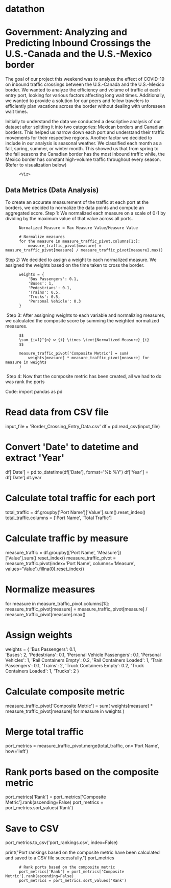 # datathon
# Government: Analyzing and Predicting Inbound Crossings the U.S.-Canada and the U.S.-Mexico border

The goal of our project this weekend was to analyze the effect of COVID-19 on inbound traffic crossings between the U.S.-Canada and the U.S.-Mexico border. We wanted to analyze the efficiency and volume of traffic at each entry port, looking for various factors affecting long wait times. Additionally, we wanted to provide a solution for our peers and fellow travelers to efficiently plan vacations across the border without dealing with unforeseen wait times. 

Initially to understand the data we conducted a descriptive analysis of our dataset after splitting it into two categories: Mexican borders and Canadian borders. This helped us narrow down each port and understand their traffic movements for their respective regions. Another factor we decided to include in our analysis is seasonal weather. We classified each month as a fall, spring, summer, or winter month. This showed us that from spring to the fall seasons the Canadian border has the most inbound traffic while, the Mexico border has constant high-volume traffic throughout every season. (Refer to visualization below)


          <Viz>



## Data Metrics (Data Analysis)

To create an accurate measurement of the traffic at each port at the borders, we decided to normalize the data points and compute an aggregated score.
Step 1: We normalized each measure on a scale of 0-1 by dividing by the maximum value of that value across all ports. 

          Normalized Measure = Max Measure Value/Measure Value

          # Normalize measures
          for the measure in measure_traffic_pivot.columns[1:]:
              measure_traffic_pivot[measure] = measure_traffic_pivot[measure] / measure_traffic_pivot[measure].max()

Step 2: We decided to assign a weight to each normalized measure. We assigned the weights based on the time taken to cross the border.

          weights = {
              'Bus Passengers': 0.1,
              'Buses': 1,
              'Pedestrians': 0.1,
              'Trains': 0.5,
              'Trucks': 0.5,
              'Personal Vehicle': 0.3
          }
​
Step 3: After assigning weights to each variable and normalizing measures, we calculated the composite score by summing the weighted normalized measures.

          $$
          \sum_{i=1}^{n} w_{i} \times \text{Normalized Measure}_{i}
          $$
          
          measure_traffic_pivot['Composite Metric'] = sum(
              weights[measure] * measure_traffic_pivot[measure] for measure in weights
          )
​
Step 4: Now that the composite metric has been created, all we had to do was rank the ports










Code:
import pandas as pd

# Read data from CSV file
input_file = 'Border_Crossing_Entry_Data.csv'
df = pd.read_csv(input_file)

# Convert 'Date' to datetime and extract 'Year'
df['Date'] = pd.to_datetime(df['Date'], format='%b %Y')
df['Year'] = df['Date'].dt.year

# Calculate total traffic for each port
total_traffic = df.groupby('Port Name')['Value'].sum().reset_index()
total_traffic.columns = ['Port Name', 'Total Traffic']

# Calculate traffic by measure
measure_traffic = df.groupby(['Port Name', 'Measure'])['Value'].sum().reset_index()
measure_traffic_pivot = measure_traffic.pivot(index='Port Name', columns='Measure', values='Value').fillna(0).reset_index()

# Normalize measures
for measure in measure_traffic_pivot.columns[1:]:
    measure_traffic_pivot[measure] = measure_traffic_pivot[measure] / measure_traffic_pivot[measure].max()

# Assign weights
weights = {
    'Bus Passengers': 0.1,	
    'Buses': 2,	
    'Pedestrians': 0.1,
    'Personal Vehicle Passengers': 0.1,
    'Personal Vehicles': 1,	
    'Rail Containers Empty': 0.2,
    'Rail Containers Loaded': 1,
    'Train Passengers': 0.1,
    'Trains': 2,
    'Truck Containers Empty': 0.2,
    'Truck Containers Loaded': 1,
    'Trucks': 2
}

# Calculate composite metric
measure_traffic_pivot['Composite Metric'] = sum(
    weights[measure] * measure_traffic_pivot[measure] for measure in weights
)

# Merge total traffic
port_metrics = measure_traffic_pivot.merge(total_traffic, on='Port Name', how='left')

# Rank ports based on the composite metric
port_metrics['Rank'] = port_metrics['Composite Metric'].rank(ascending=False)
port_metrics = port_metrics.sort_values('Rank')

# Save to CSV
port_metrics.to_csv('port_rankings.csv', index=False)

print("Port rankings based on the composite metric have been calculated and saved to a CSV file successfully.")
port_metrics

          # Rank ports based on the composite metric
          port_metrics['Rank'] = port_metrics['Composite Metric'].rank(ascending=False)
          port_metrics = port_metrics.sort_values('Rank')
 

